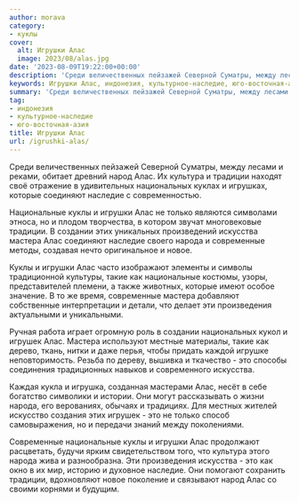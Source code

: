 ```yaml
---
author: morava
category:
- куклы
cover:
  alt: Игрушки Алас
  image: 2023/08/alas.jpg
date: '2023-08-09T19:22:00+00:00'
description: 'Среди величественных пейзажей Северной Суматры, между лесами и реками, обитает древний народ Алас. Их культура и традиции находят своё отражение в...'
keywords: Игрушки Алас, индонезия, культурное-наследие, юго-восточная-азия, алас, традиции, наследие, национальные, куклы, игрушки, искусства, мастера, народа, современные, это, народ, культура, национальных, которые
summary: 'Среди величественных пейзажей Северной Суматры, между лесами и реками, обитает древний народ Алас. Их культура и традиции находят своё отражение в...'
tag:
- индонезия
- культурное-наследие
- юго-восточная-азия
title: Игрушки Алас
url: /igrushki-alas/
---
```


Среди величественных пейзажей Северной Суматры, между лесами и реками, обитает древний народ Алас. Их культура и традиции находят своё отражение в удивительных национальных куклах и игрушках, которые соединяют наследие с современностью.

Национальные куклы и игрушки Алас не только являются символами этноса, но и плодом творчества, в котором звучат многовековые традиции. В создании этих уникальных произведений искусства мастера Алас соединяют наследие своего народа и современные методы, создавая нечто оригинальное и новое.

Куклы и игрушки Алас часто изображают элементы и символы традиционной культуры, такие как национальные костюмы, узоры, представителей племени, а также животных, которые имеют особое значение. В то же время, современные мастера добавляют собственные интерпретации и детали, что делает эти произведения актуальными и уникальными.

Ручная работа играет огромную роль в создании национальных кукол и игрушек Алас. Мастера используют местные материалы, такие как дерево, ткань, нитки и даже перья, чтобы придать каждой игрушке неповторимость. Резьба по дереву, вышивка и ткачество \- это способы соединения традиционных навыков и современного искусства.

Каждая кукла и игрушка, созданная мастерами Алас, несёт в себе богатство символики и истории. Они могут рассказывать о жизни народа, его верованиях, обычаях и традициях. Для местных жителей искусство создания этих игрушек \- это не только способ самовыражения, но и передачи знаний между поколениями.

Современные национальные куклы и игрушки Алас продолжают расцветать, будучи ярким свидетельством того, что культура этого народа жива и разнообразна. Эти произведения искусства \- это как окно в их мир, историю и духовное наследие. Они помогают сохранить традиции, вдохновляют новое поколение и связывают народ Алас со своими корнями и будущим.